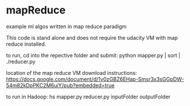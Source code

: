 # mapReduce
example ml algos written in map reduce paradigm

This code is stand alone and does not require the udacity VM with map reduce installed.

to run, cd into the repective folder and submit:
python mapper.py | sort | ./reducer.py

location of the map reduce VM download instructions:
https://docs.google.com/document/d/1v0zGBZ6EHap-Smsr3x3sGGpDW-54m82kDpPKC2M6uiY/pub?embedded=true

to run in Hadoop:
hs mapper.py reducer.py inputFolder outputFolder

